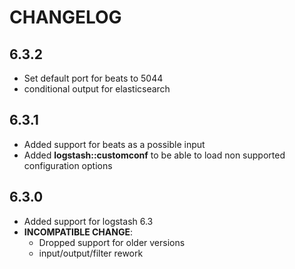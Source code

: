 # CHANGELOG

## 6.3.2

* Set default port for beats to 5044
* conditional output for elasticsearch

## 6.3.1

* Added support for beats as a possible input
* Added **logstash::customconf** to be able to load non supported configuration options

## 6.3.0

* Added support for logstash 6.3
* **INCOMPATIBLE CHANGE**:
  - Dropped support for older versions
  - input/output/filter rework
